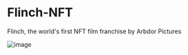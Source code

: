 # Flinch-NFT
Flinch, the world's first NFT film franchise by Arbdor Pictures

![image](https://user-images.githubusercontent.com/87687899/167830336-69ae617d-977e-45d7-b4d7-a09086a269b6.png)
